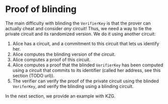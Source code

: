 # Proof of blinding

The main difficulty with blinding the `VerifierKey` is that the prover can actually cheat and consider *any* circuit! Thus, we need a way to tie the private circuit and its randomized version. We do it using another circuit:

1. Alice has a circuit, and a commitment to this circuit that lets us identify her.
2. Alice computes the blinding version of the circuit.
2. Alice computes a proof of this circuit.
3. Alice computes a proof that the blinded `VerifierKey` has been computed using a circuit that commits to its identifier (called her address, see this section (TODO url)).
4. The verifier can verify the proof of the private circuit using the blinded `VeriferKey`, and verify the blinding using a blinding circuit.

In the next section, we provide an example with KZG.